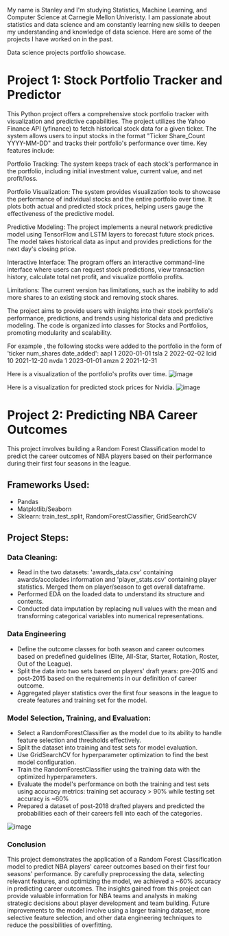 My name is Stanley and I'm studying Statistics, Machine Learning, and Computer Science at Carnegie Mellon Univeristy. I am passionate about statistics and data science and am constantly learning new skills to deepen my understanding and knowledge of data science. Here are some of the projects I have worked on in the past. 

Data science projects portfolio showcase.

# Project 1: Stock Portfolio Tracker and Predictor
This Python project offers a comprehensive stock portfolio tracker with visualization and predictive capabilities. The project utilizes the Yahoo Finance API (yfinance) to fetch historical stock data for a given ticker. The system allows users to input stocks in the format "Ticker Share_Count YYYY-MM-DD" and tracks their portfolio's performance over time. Key features include:

Portfolio Tracking: The system keeps track of each stock's performance in the portfolio, including initial investment value, current value, and net profit/loss.

Portfolio Visualization: The system provides visualization tools to showcase the performance of individual stocks and the entire portfolio over time. It plots both actual and predicted stock prices, helping users gauge the effectiveness of the predictive model.

Predictive Modeling: The project implements a neural network predictive model using TensorFlow and LSTM layers to forecast future stock prices. The model takes historical data as input and provides predictions for the next day's closing price.

Interactive Interface: The program offers an interactive command-line interface where users can request stock predictions, view transaction history, calculate total net profit, and visualize portfolio profits.

Limitations: The current version has limitations, such as the inability to add more shares to an existing stock and removing stock shares.

The project aims to provide users with insights into their stock portfolio's performance, predictions, and trends using historical data and predictive modeling. The code is organized into classes for Stocks and Portfolios, promoting modularity and scalability.

For example , the following stocks were added to the portfolio in the form of 'ticker num_shares date_added': 
aapl 1 2020-01-01
tsla 2 2022-02-02
lcid 10 2021-12-20
nvda 1 2023-01-01
amzn 2 2021-12-31

Here is a visualization of the portfolio's profits over time.
![image](https://github.com/StanO1225/Stanley_Portfolio/assets/115967184/f5298ba3-6d23-421b-be8e-7f832fde84e4)

Here is a visualization for predicted stock prices for Nvidia.
![image](https://github.com/StanO1225/Stanley_Portfolio/assets/115967184/7fd0474f-5033-40b6-9e27-3b64d91774f5)

# Project 2: Predicting NBA Career Outcomes

This project involves building a Random Forest Classification model to predict the career outcomes of NBA players based on their performance during their first four seasons in the league. 

## Frameworks Used:
- Pandas
- Matplotlib/Seaborn
- Sklearn: train_test_split, RandomForestClassifier, GridSearchCV

## Project Steps:

### Data Cleaning: 
- Read in the two datasets: 'awards_data.csv' containing awards/accolades information and 'player_stats.csv' containing player statistics. Merged them on player/season to get overall dataframe.
- Performed EDA on the loaded data to understand its structure and contents.
- Conducted data imputation by replacing null values with the mean and transforming categorical variables into numerical representations.

### Data Engineering
- Define the outcome classes for both season and career outcomes based on predefined guidelines (Elite, All-Star, Starter, Rotation, Roster, Out of the League).
- Split the data into two sets based on players' draft years: pre-2015 and post-2015 based on the requirements in our definition of career outcome.
- Aggregated player statistics over the first four seasons in the league to create features and training set for the model.

### Model Selection, Training, and Evaluation:
- Select a RandomForestClassifier as the model due to its ability to handle feature selection and thresholds effectively.
- Split the dataset into training and test sets for model evaluation.
- Use GridSearchCV for hyperparameter optimization to find the best model configuration.
- Train the RandomForestClassifier using the training data with the optimized hyperparameters.
- Evaluate the model's performance on both the training and test sets using accuracy metrics: training set accuracy > 90% while testing set accuracy is ~60%
- Prepared a dataset of post-2018 drafted players and predicted the probabilities each of their careers fell into each of the categories.

![image](https://github.com/StanO1225/NBA-Career-Outcomes/assets/115967184/669ecbae-f110-459b-8f17-d9d879cceef8)

### Conclusion
This project demonstrates the application of a Random Forest Classification model to predict NBA players' career outcomes based on their first four seasons' performance. By carefully preprocessing the data, selecting relevant features, and optimizing the model, we achieved a ~60% accuracy in predicting career outcomes. The insights gained from this project can provide valuable information for NBA teams and analysts in making strategic decisions about player development and team building. Future improvements to the model involve using a larger training dataset, more selective feature selection, and other data engineering techniques to reduce the possibilities of overfitting.
